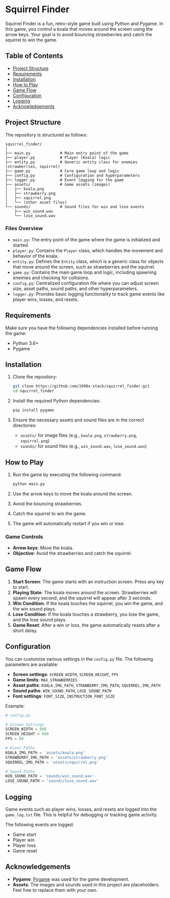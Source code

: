 # Squirrel Finder

Squirrel Finder is a fun, retro-style game built using Python and Pygame. In this game, you control a koala that moves around the screen using the arrow keys. Your goal is to avoid bouncing strawberries and catch the squirrel to win the game.

## Table of Contents
- [Project Structure](#project-structure)
- [Requirements](#requirements)
- [Installation](#installation)
- [How to Play](#how-to-play)
- [Game Flow](#game-flow)
- [Configuration](#configuration)
- [Logging](#logging)
- [Acknowledgements](#acknowledgements)

## Project Structure

The repository is structured as follows:

```
squirrel_finder/
│
├── main.py             # Main entry point of the game
├── player.py           # Player (Koala) logic
├── entity.py           # Generic entity class for enemies (strawberries, squirrel)
├── game.py             # Core game loop and logic
├── config.py           # Configuration and hyperparameters
├── logger.py           # Event logging for the game
├── assets/             # Game assets (images)
│   ├── koala.png
│   ├── strawberry.png
│   ├── squirrel.png
│   └── (other asset files)
└── sounds/             # Sound files for win and lose events
    ├── win_sound.wav
    └── lose_sound.wav
```

### Files Overview

- `main.py`: The entry point of the game where the game is initialized and started.
- `player.py`: Contains the `Player` class, which handles the movement and behavior of the koala.
- `entity.py`: Defines the `Entity` class, which is a generic class for objects that move around the screen, such as strawberries and the squirrel.
- `game.py`: Contains the main game loop and logic, including spawning enemies and checking for collisions.
- `config.py`: Centralized configuration file where you can adjust screen size, asset paths, sound paths, and other hyperparameters.
- `logger.py`: Provides basic logging functionality to track game events like player wins, losses, and resets.

## Requirements

Make sure you have the following dependencies installed before running the game:

- Python 3.6+
- Pygame

## Installation

1. Clone the repository:
   ```bash
   git clone https://github.com/1998x-stack/squirrel_finder.git
   cd squirrel_finder
   ```

2. Install the required Python dependencies:
   ```bash
   pip install pygame
   ```

3. Ensure the necessary assets and sound files are in the correct directories:
   - `assets/` for image files (e.g., `koala.png`, `strawberry.png`, `squirrel.png`)
   - `sounds/` for sound files (e.g., `win_sound.wav`, `lose_sound.wav`)

## How to Play

1. Run the game by executing the following command:
   ```bash
   python main.py
   ```

2. Use the arrow keys to move the koala around the screen.
3. Avoid the bouncing strawberries.
4. Catch the squirrel to win the game.
5. The game will automatically restart if you win or lose.

### Game Controls

- **Arrow keys**: Move the koala.
- **Objective**: Avoid the strawberries and catch the squirrel.

## Game Flow

1. **Start Screen**: The game starts with an instruction screen. Press any key to start.
2. **Playing State**: The koala moves around the screen. Strawberries will spawn every second, and the squirrel will appear after 3 seconds.
3. **Win Condition**: If the koala touches the squirrel, you win the game, and the win sound plays.
4. **Lose Condition**: If the koala touches a strawberry, you lose the game, and the lose sound plays.
5. **Game Reset**: After a win or loss, the game automatically resets after a short delay.

## Configuration

You can customize various settings in the `config.py` file. The following parameters are available:

- **Screen settings**: `SCREEN_WIDTH`, `SCREEN_HEIGHT`, `FPS`
- **Game limits**: `MAX_STRAWBERRIES`
- **Asset paths**: `KOALA_IMG_PATH`, `STRAWBERRY_IMG_PATH`, `SQUIRREL_IMG_PATH`
- **Sound paths**: `WIN_SOUND_PATH`, `LOSE_SOUND_PATH`
- **Font settings**: `FONT_SIZE`, `INSTRUCTION_FONT_SIZE`

Example:

```python
# config.py

# Screen Settings
SCREEN_WIDTH = 800
SCREEN_HEIGHT = 600
FPS = 60

# Asset Paths
KOALA_IMG_PATH = 'assets/koala.png'
STRAWBERRY_IMG_PATH = 'assets/strawberry.png'
SQUIRREL_IMG_PATH = 'assets/squirrel.png'

# Sound Paths
WIN_SOUND_PATH = 'sounds/win_sound.wav'
LOSE_SOUND_PATH = 'sounds/lose_sound.wav'
```

## Logging

Game events such as player wins, losses, and resets are logged into the `game_log.txt` file. This is helpful for debugging or tracking game activity.

The following events are logged:
- Game start
- Player win
- Player loss
- Game reset

## Acknowledgements

- **Pygame**: [Pygame](https://www.pygame.org) was used for the game development.
- **Assets**: The images and sounds used in this project are placeholders. Feel free to replace them with your own.